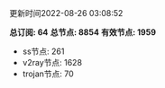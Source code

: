 更新时间2022-08-26 03:08:52

**总订阅: 64**
**总节点: 8854**
**有效节点: 1959**
- ss节点: 261
- v2ray节点: 1628
- trojan节点: 70
